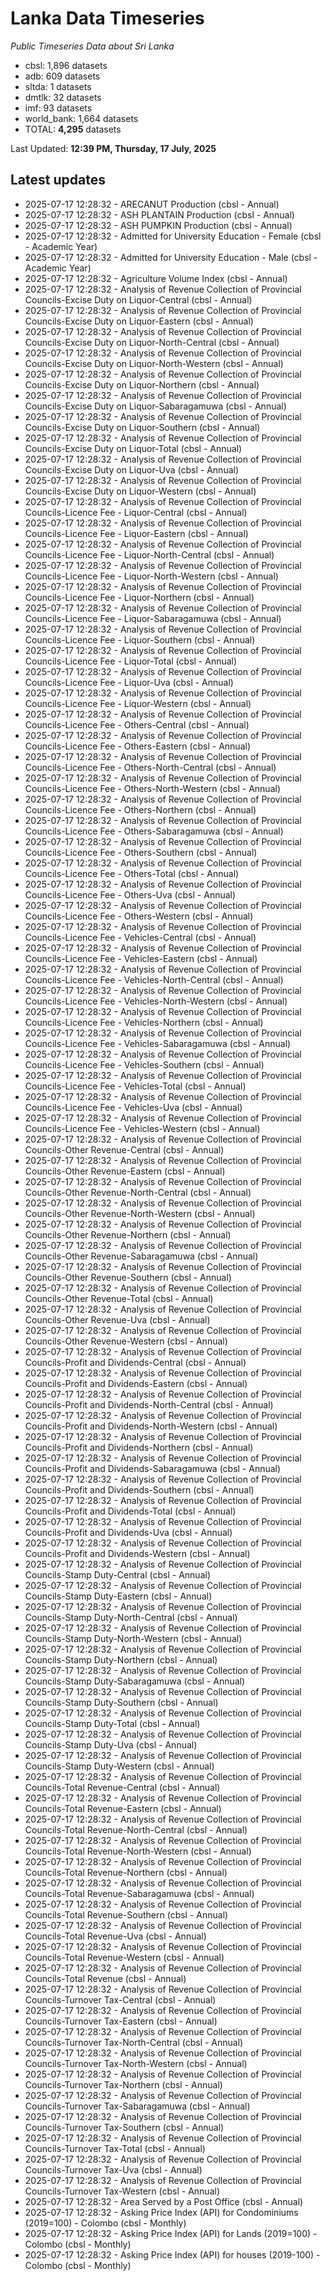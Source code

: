 # Lanka Data Timeseries
*Public Timeseries Data about Sri Lanka*

* cbsl: 1,896 datasets
* adb: 609 datasets
* sltda: 1 datasets
* dmtlk: 32 datasets
* imf: 93 datasets
* world_bank: 1,664 datasets
* TOTAL: **4,295** datasets

Last Updated: **12:39 PM, Thursday, 17 July, 2025**

## Latest updates

* 2025-07-17 12:28:32 - ARECANUT Production (cbsl - Annual)
* 2025-07-17 12:28:32 - ASH PLANTAIN Production (cbsl - Annual)
* 2025-07-17 12:28:32 - ASH PUMPKIN Production (cbsl - Annual)
* 2025-07-17 12:28:32 - Admitted for University Education - Female (cbsl - Academic Year)
* 2025-07-17 12:28:32 - Admitted for University Education - Male (cbsl - Academic Year)
* 2025-07-17 12:28:32 - Agriculture Volume Index (cbsl - Annual)
* 2025-07-17 12:28:32 - Analysis of Revenue Collection of Provincial Councils-Excise Duty on Liquor-Central (cbsl - Annual)
* 2025-07-17 12:28:32 - Analysis of Revenue Collection of Provincial Councils-Excise Duty on Liquor-Eastern (cbsl - Annual)
* 2025-07-17 12:28:32 - Analysis of Revenue Collection of Provincial Councils-Excise Duty on Liquor-North-Central (cbsl - Annual)
* 2025-07-17 12:28:32 - Analysis of Revenue Collection of Provincial Councils-Excise Duty on Liquor-North-Western (cbsl - Annual)
* 2025-07-17 12:28:32 - Analysis of Revenue Collection of Provincial Councils-Excise Duty on Liquor-Northern (cbsl - Annual)
* 2025-07-17 12:28:32 - Analysis of Revenue Collection of Provincial Councils-Excise Duty on Liquor-Sabaragamuwa (cbsl - Annual)
* 2025-07-17 12:28:32 - Analysis of Revenue Collection of Provincial Councils-Excise Duty on Liquor-Southern (cbsl - Annual)
* 2025-07-17 12:28:32 - Analysis of Revenue Collection of Provincial Councils-Excise Duty on Liquor-Total (cbsl - Annual)
* 2025-07-17 12:28:32 - Analysis of Revenue Collection of Provincial Councils-Excise Duty on Liquor-Uva (cbsl - Annual)
* 2025-07-17 12:28:32 - Analysis of Revenue Collection of Provincial Councils-Excise Duty on Liquor-Western (cbsl - Annual)
* 2025-07-17 12:28:32 - Analysis of Revenue Collection of Provincial Councils-Licence Fee - Liquor-Central (cbsl - Annual)
* 2025-07-17 12:28:32 - Analysis of Revenue Collection of Provincial Councils-Licence Fee - Liquor-Eastern (cbsl - Annual)
* 2025-07-17 12:28:32 - Analysis of Revenue Collection of Provincial Councils-Licence Fee - Liquor-North-Central (cbsl - Annual)
* 2025-07-17 12:28:32 - Analysis of Revenue Collection of Provincial Councils-Licence Fee - Liquor-North-Western (cbsl - Annual)
* 2025-07-17 12:28:32 - Analysis of Revenue Collection of Provincial Councils-Licence Fee - Liquor-Northern (cbsl - Annual)
* 2025-07-17 12:28:32 - Analysis of Revenue Collection of Provincial Councils-Licence Fee - Liquor-Sabaragamuwa (cbsl - Annual)
* 2025-07-17 12:28:32 - Analysis of Revenue Collection of Provincial Councils-Licence Fee - Liquor-Southern (cbsl - Annual)
* 2025-07-17 12:28:32 - Analysis of Revenue Collection of Provincial Councils-Licence Fee - Liquor-Total (cbsl - Annual)
* 2025-07-17 12:28:32 - Analysis of Revenue Collection of Provincial Councils-Licence Fee - Liquor-Uva (cbsl - Annual)
* 2025-07-17 12:28:32 - Analysis of Revenue Collection of Provincial Councils-Licence Fee - Liquor-Western (cbsl - Annual)
* 2025-07-17 12:28:32 - Analysis of Revenue Collection of Provincial Councils-Licence Fee - Others-Central (cbsl - Annual)
* 2025-07-17 12:28:32 - Analysis of Revenue Collection of Provincial Councils-Licence Fee - Others-Eastern (cbsl - Annual)
* 2025-07-17 12:28:32 - Analysis of Revenue Collection of Provincial Councils-Licence Fee - Others-North-Central (cbsl - Annual)
* 2025-07-17 12:28:32 - Analysis of Revenue Collection of Provincial Councils-Licence Fee - Others-North-Western (cbsl - Annual)
* 2025-07-17 12:28:32 - Analysis of Revenue Collection of Provincial Councils-Licence Fee - Others-Northern (cbsl - Annual)
* 2025-07-17 12:28:32 - Analysis of Revenue Collection of Provincial Councils-Licence Fee - Others-Sabaragamuwa (cbsl - Annual)
* 2025-07-17 12:28:32 - Analysis of Revenue Collection of Provincial Councils-Licence Fee - Others-Southern (cbsl - Annual)
* 2025-07-17 12:28:32 - Analysis of Revenue Collection of Provincial Councils-Licence Fee - Others-Total (cbsl - Annual)
* 2025-07-17 12:28:32 - Analysis of Revenue Collection of Provincial Councils-Licence Fee - Others-Uva (cbsl - Annual)
* 2025-07-17 12:28:32 - Analysis of Revenue Collection of Provincial Councils-Licence Fee - Others-Western (cbsl - Annual)
* 2025-07-17 12:28:32 - Analysis of Revenue Collection of Provincial Councils-Licence Fee - Vehicles-Central (cbsl - Annual)
* 2025-07-17 12:28:32 - Analysis of Revenue Collection of Provincial Councils-Licence Fee - Vehicles-Eastern (cbsl - Annual)
* 2025-07-17 12:28:32 - Analysis of Revenue Collection of Provincial Councils-Licence Fee - Vehicles-North-Central (cbsl - Annual)
* 2025-07-17 12:28:32 - Analysis of Revenue Collection of Provincial Councils-Licence Fee - Vehicles-North-Western (cbsl - Annual)
* 2025-07-17 12:28:32 - Analysis of Revenue Collection of Provincial Councils-Licence Fee - Vehicles-Northern (cbsl - Annual)
* 2025-07-17 12:28:32 - Analysis of Revenue Collection of Provincial Councils-Licence Fee - Vehicles-Sabaragamuwa (cbsl - Annual)
* 2025-07-17 12:28:32 - Analysis of Revenue Collection of Provincial Councils-Licence Fee - Vehicles-Southern (cbsl - Annual)
* 2025-07-17 12:28:32 - Analysis of Revenue Collection of Provincial Councils-Licence Fee - Vehicles-Total (cbsl - Annual)
* 2025-07-17 12:28:32 - Analysis of Revenue Collection of Provincial Councils-Licence Fee - Vehicles-Uva (cbsl - Annual)
* 2025-07-17 12:28:32 - Analysis of Revenue Collection of Provincial Councils-Licence Fee - Vehicles-Western (cbsl - Annual)
* 2025-07-17 12:28:32 - Analysis of Revenue Collection of Provincial Councils-Other Revenue-Central (cbsl - Annual)
* 2025-07-17 12:28:32 - Analysis of Revenue Collection of Provincial Councils-Other Revenue-Eastern (cbsl - Annual)
* 2025-07-17 12:28:32 - Analysis of Revenue Collection of Provincial Councils-Other Revenue-North-Central (cbsl - Annual)
* 2025-07-17 12:28:32 - Analysis of Revenue Collection of Provincial Councils-Other Revenue-North-Western (cbsl - Annual)
* 2025-07-17 12:28:32 - Analysis of Revenue Collection of Provincial Councils-Other Revenue-Northern (cbsl - Annual)
* 2025-07-17 12:28:32 - Analysis of Revenue Collection of Provincial Councils-Other Revenue-Sabaragamuwa (cbsl - Annual)
* 2025-07-17 12:28:32 - Analysis of Revenue Collection of Provincial Councils-Other Revenue-Southern (cbsl - Annual)
* 2025-07-17 12:28:32 - Analysis of Revenue Collection of Provincial Councils-Other Revenue-Total (cbsl - Annual)
* 2025-07-17 12:28:32 - Analysis of Revenue Collection of Provincial Councils-Other Revenue-Uva (cbsl - Annual)
* 2025-07-17 12:28:32 - Analysis of Revenue Collection of Provincial Councils-Other Revenue-Western (cbsl - Annual)
* 2025-07-17 12:28:32 - Analysis of Revenue Collection of Provincial Councils-Profit and Dividends-Central (cbsl - Annual)
* 2025-07-17 12:28:32 - Analysis of Revenue Collection of Provincial Councils-Profit and Dividends-Eastern (cbsl - Annual)
* 2025-07-17 12:28:32 - Analysis of Revenue Collection of Provincial Councils-Profit and Dividends-North-Central (cbsl - Annual)
* 2025-07-17 12:28:32 - Analysis of Revenue Collection of Provincial Councils-Profit and Dividends-North-Western (cbsl - Annual)
* 2025-07-17 12:28:32 - Analysis of Revenue Collection of Provincial Councils-Profit and Dividends-Northern (cbsl - Annual)
* 2025-07-17 12:28:32 - Analysis of Revenue Collection of Provincial Councils-Profit and Dividends-Sabaragamuwa (cbsl - Annual)
* 2025-07-17 12:28:32 - Analysis of Revenue Collection of Provincial Councils-Profit and Dividends-Southern (cbsl - Annual)
* 2025-07-17 12:28:32 - Analysis of Revenue Collection of Provincial Councils-Profit and Dividends-Total (cbsl - Annual)
* 2025-07-17 12:28:32 - Analysis of Revenue Collection of Provincial Councils-Profit and Dividends-Uva (cbsl - Annual)
* 2025-07-17 12:28:32 - Analysis of Revenue Collection of Provincial Councils-Profit and Dividends-Western (cbsl - Annual)
* 2025-07-17 12:28:32 - Analysis of Revenue Collection of Provincial Councils-Stamp Duty-Central (cbsl - Annual)
* 2025-07-17 12:28:32 - Analysis of Revenue Collection of Provincial Councils-Stamp Duty-Eastern (cbsl - Annual)
* 2025-07-17 12:28:32 - Analysis of Revenue Collection of Provincial Councils-Stamp Duty-North-Central (cbsl - Annual)
* 2025-07-17 12:28:32 - Analysis of Revenue Collection of Provincial Councils-Stamp Duty-North-Western (cbsl - Annual)
* 2025-07-17 12:28:32 - Analysis of Revenue Collection of Provincial Councils-Stamp Duty-Northern (cbsl - Annual)
* 2025-07-17 12:28:32 - Analysis of Revenue Collection of Provincial Councils-Stamp Duty-Sabaragamuwa (cbsl - Annual)
* 2025-07-17 12:28:32 - Analysis of Revenue Collection of Provincial Councils-Stamp Duty-Southern (cbsl - Annual)
* 2025-07-17 12:28:32 - Analysis of Revenue Collection of Provincial Councils-Stamp Duty-Total (cbsl - Annual)
* 2025-07-17 12:28:32 - Analysis of Revenue Collection of Provincial Councils-Stamp Duty-Uva (cbsl - Annual)
* 2025-07-17 12:28:32 - Analysis of Revenue Collection of Provincial Councils-Stamp Duty-Western (cbsl - Annual)
* 2025-07-17 12:28:32 - Analysis of Revenue Collection of Provincial Councils-Total Revenue-Central (cbsl - Annual)
* 2025-07-17 12:28:32 - Analysis of Revenue Collection of Provincial Councils-Total Revenue-Eastern (cbsl - Annual)
* 2025-07-17 12:28:32 - Analysis of Revenue Collection of Provincial Councils-Total Revenue-North-Central (cbsl - Annual)
* 2025-07-17 12:28:32 - Analysis of Revenue Collection of Provincial Councils-Total Revenue-North-Western (cbsl - Annual)
* 2025-07-17 12:28:32 - Analysis of Revenue Collection of Provincial Councils-Total Revenue-Northern (cbsl - Annual)
* 2025-07-17 12:28:32 - Analysis of Revenue Collection of Provincial Councils-Total Revenue-Sabaragamuwa (cbsl - Annual)
* 2025-07-17 12:28:32 - Analysis of Revenue Collection of Provincial Councils-Total Revenue-Southern (cbsl - Annual)
* 2025-07-17 12:28:32 - Analysis of Revenue Collection of Provincial Councils-Total Revenue-Uva (cbsl - Annual)
* 2025-07-17 12:28:32 - Analysis of Revenue Collection of Provincial Councils-Total Revenue-Western (cbsl - Annual)
* 2025-07-17 12:28:32 - Analysis of Revenue Collection of Provincial Councils-Total Revenue (cbsl - Annual)
* 2025-07-17 12:28:32 - Analysis of Revenue Collection of Provincial Councils-Turnover Tax-Central (cbsl - Annual)
* 2025-07-17 12:28:32 - Analysis of Revenue Collection of Provincial Councils-Turnover Tax-Eastern (cbsl - Annual)
* 2025-07-17 12:28:32 - Analysis of Revenue Collection of Provincial Councils-Turnover Tax-North-Central (cbsl - Annual)
* 2025-07-17 12:28:32 - Analysis of Revenue Collection of Provincial Councils-Turnover Tax-North-Western (cbsl - Annual)
* 2025-07-17 12:28:32 - Analysis of Revenue Collection of Provincial Councils-Turnover Tax-Northern (cbsl - Annual)
* 2025-07-17 12:28:32 - Analysis of Revenue Collection of Provincial Councils-Turnover Tax-Sabaragamuwa (cbsl - Annual)
* 2025-07-17 12:28:32 - Analysis of Revenue Collection of Provincial Councils-Turnover Tax-Southern (cbsl - Annual)
* 2025-07-17 12:28:32 - Analysis of Revenue Collection of Provincial Councils-Turnover Tax-Total (cbsl - Annual)
* 2025-07-17 12:28:32 - Analysis of Revenue Collection of Provincial Councils-Turnover Tax-Uva (cbsl - Annual)
* 2025-07-17 12:28:32 - Analysis of Revenue Collection of Provincial Councils-Turnover Tax-Western (cbsl - Annual)
* 2025-07-17 12:28:32 - Area Served by a Post Office (cbsl - Annual)
* 2025-07-17 12:28:32 - Asking Price Index (API) for Condominiums (2019=100) - Colombo (cbsl - Monthly)
* 2025-07-17 12:28:32 - Asking Price Index (API) for Lands (2019=100) - Colombo (cbsl - Monthly)
* 2025-07-17 12:28:32 - Asking Price Index (API) for houses (2019-100) - Colombo (cbsl - Monthly)